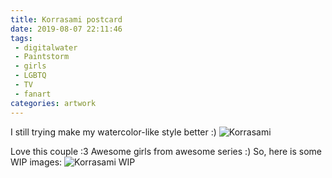 ```yaml
---
title: Korrasami postcard
date: 2019-08-07 22:11:46
tags:
 - digitalwater
 - Paintstorm
 - girls
 - LGBTQ
 - TV
 - fanart
categories: artwork
---
```

I still trying make my watercolor-like style better :)
![Korrasami](https://previews.dropbox.com/p/thumb/AAiu534cnjavxMUmwswiMDfxONELnbaIS1djhql0iNoDdKSKMKWw3yCxTDohmHu5EDaCrEf0rDgzlNNfyE1_Tt3kPQeXk1NU1gADIhkOAQFY3stShbP_MUIgaw0culsmAre68Th4LfSxX8PVkn-5Pylli8OuVyWcfqHmssNTyglfIqXrgurR46HxdBVlwMlbBBqrSjQBPA0EIuTOTJx3L6o3aFJFXCG-PjXpwY9DPJOWAfBGKL3MynfJYjvga9e-MSMZwUS54G6PmB1fi9Aj6Bx1W_Uasoj9KZ3-c8-4vCqIme7JiSiOZh5fTrSGcAWZ9muheVK0ndDPpozfZHGQdzt6/p.png)
<!-- more -->
Love this couple :3 Awesome girls from awesome series :)
So, here is some WIP images:
![Korrasami WIP](https://previews.dropbox.com/p/orig/AAh82dcUDt0BKGmVhTj-lUbW45zLUHfGUyKRsNi_O6FrD67TE7dvsvbTNG7upELnbvhiF7orVPQ-ow8pmIEvocxeVN0B4xN5-I0sCgzWMr4wrpFxt7Y9oALMP1Wz39b8DgaI4p7TFQCjhHH0W_Bu0tEko1K5lEadYl9EkDAfG30E2GaufWPA4NZhKnD0BTqZxSZF7jJA9K7Chkc88xAN_6shYb_LlEMY2ODjLqE2mRPSMLTBnazsx4qXSc3FXo4xE6vQlEbpSKQPGXoCandHkpZbvFfmbb_-GUTygZxn8Fq-Rco1ayB6-fOjAbMXfhoz-ro/p.gif)
